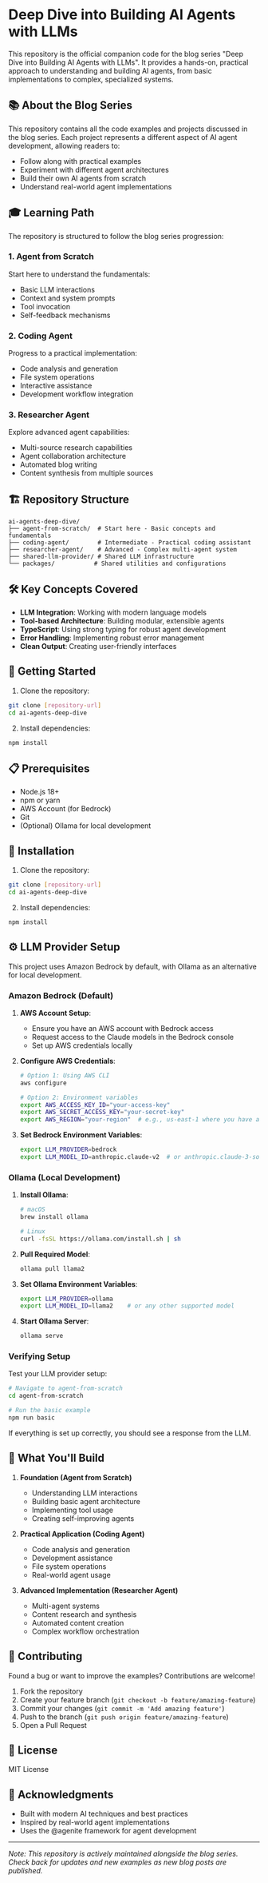 # Deep Dive into Building AI Agents with LLMs

This repository is the official companion code for the blog series "Deep Dive into Building AI Agents with LLMs". It provides a hands-on, practical approach to understanding and building AI agents, from basic implementations to complex, specialized systems.

## 📚 About the Blog Series

This repository contains all the code examples and projects discussed in the blog series. Each project represents a different aspect of AI agent development, allowing readers to:
- Follow along with practical examples
- Experiment with different agent architectures
- Build their own AI agents from scratch
- Understand real-world agent implementations

## 🎓 Learning Path

The repository is structured to follow the blog series progression:

### 1. Agent from Scratch
Start here to understand the fundamentals:
- Basic LLM interactions
- Context and system prompts
- Tool invocation
- Self-feedback mechanisms

### 2. Coding Agent
Progress to a practical implementation:
- Code analysis and generation
- File system operations
- Interactive assistance
- Development workflow integration

### 3. Researcher Agent
Explore advanced agent capabilities:
- Multi-source research capabilities
- Agent collaboration architecture
- Automated blog writing
- Content synthesis from multiple sources

## 🏗️ Repository Structure

```
ai-agents-deep-dive/
├── agent-from-scratch/  # Start here - Basic concepts and fundamentals
├── coding-agent/        # Intermediate - Practical coding assistant
├── researcher-agent/    # Advanced - Complex multi-agent system
├── shared-llm-provider/ # Shared LLM infrastructure
└── packages/           # Shared utilities and configurations
```

## 🛠️ Key Concepts Covered

- **LLM Integration**: Working with modern language models
- **Tool-based Architecture**: Building modular, extensible agents
- **TypeScript**: Using strong typing for robust agent development
- **Error Handling**: Implementing robust error management
- **Clean Output**: Creating user-friendly interfaces

## 🚦 Getting Started

1. Clone the repository:
```bash
git clone [repository-url]
cd ai-agents-deep-dive
```

2. Install dependencies:
```bash
npm install
```

## 📋 Prerequisites

- Node.js 18+
- npm or yarn
- AWS Account (for Bedrock)
- Git
- (Optional) Ollama for local development

## 🔧 Installation

1. Clone the repository:
```bash
git clone [repository-url]
cd ai-agents-deep-dive
```

2. Install dependencies:
```bash
npm install
```

## ⚙️ LLM Provider Setup

This project uses Amazon Bedrock by default, with Ollama as an alternative for local development.

### Amazon Bedrock (Default)

1. **AWS Account Setup**:
   - Ensure you have an AWS account with Bedrock access
   - Request access to the Claude models in the Bedrock console
   - Set up AWS credentials locally

2. **Configure AWS Credentials**:
   ```bash
   # Option 1: Using AWS CLI
   aws configure
   
   # Option 2: Environment variables
   export AWS_ACCESS_KEY_ID="your-access-key"
   export AWS_SECRET_ACCESS_KEY="your-secret-key"
   export AWS_REGION="your-region"  # e.g., us-east-1 where you have access to Bedrock models
   ```

3. **Set Bedrock Environment Variables**:
   ```bash
   export LLM_PROVIDER=bedrock
   export LLM_MODEL_ID=anthropic.claude-v2  # or anthropic.claude-3-sonnet-20240229-v1:0 or any bedrock model
   ```

### Ollama (Local Development)

1. **Install Ollama**:
   ```bash
   # macOS
   brew install ollama
   
   # Linux
   curl -fsSL https://ollama.com/install.sh | sh
   ```

2. **Pull Required Model**:
   ```bash
   ollama pull llama2
   ```

3. **Set Ollama Environment Variables**:
   ```bash
   export LLM_PROVIDER=ollama
   export LLM_MODEL_ID=llama2    # or any other supported model
   ```

4. **Start Ollama Server**:
   ```bash
   ollama serve
   ```

### Verifying Setup

Test your LLM provider setup:
```bash
# Navigate to agent-from-scratch
cd agent-from-scratch

# Run the basic example
npm run basic
```

If everything is set up correctly, you should see a response from the LLM.

## 🎯 What You'll Build

1. **Foundation (Agent from Scratch)**
   - Understanding LLM interactions
   - Building basic agent architecture
   - Implementing tool usage
   - Creating self-improving agents

2. **Practical Application (Coding Agent)**
   - Code analysis and generation
   - Development assistance
   - File system operations
   - Real-world agent usage

3. **Advanced Implementation (Researcher Agent)**
   - Multi-agent systems
   - Content research and synthesis
   - Automated content creation
   - Complex workflow orchestration

## 🤝 Contributing

Found a bug or want to improve the examples? Contributions are welcome!

1. Fork the repository
2. Create your feature branch (`git checkout -b feature/amazing-feature`)
3. Commit your changes (`git commit -m 'Add amazing feature'`)
4. Push to the branch (`git push origin feature/amazing-feature`)
5. Open a Pull Request

## 📝 License

MIT License

## 🙏 Acknowledgments

- Built with modern AI techniques and best practices
- Inspired by real-world agent implementations
- Uses the @agenite framework for agent development

---
*Note: This repository is actively maintained alongside the blog series. Check back for updates and new examples as new blog posts are published.*
